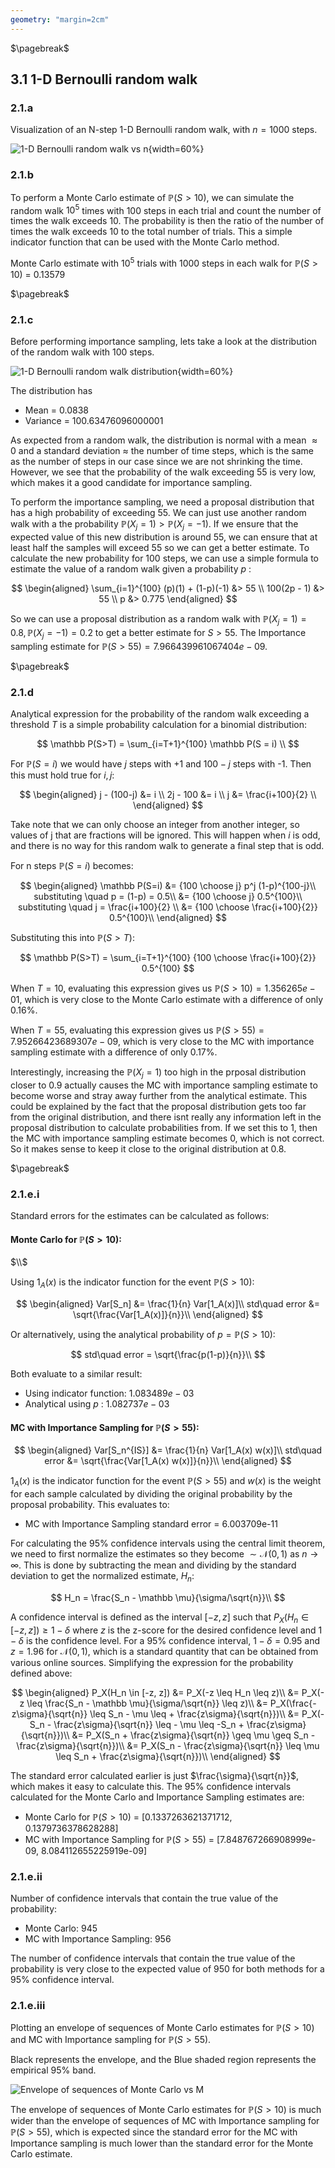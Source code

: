 ```yaml
---
geometry: "margin=2cm"
---
```


$\pagebreak$

## 3.1 1-D Bernoulli random walk

### 2.1.a

Visualization of an N-step 1-D Bernoulli random walk, with $n=1000$ steps.

![1-D Bernoulli random walk vs n](figs/3.1.svg){width=60%}

### 2.1.b

To perform a Monte Carlo estimate of $\mathbb P(S>10)$, we can simulate the random walk $10^5$ times with 100 steps in each trial and count the number of times the walk exceeds 10. The probability is then the ratio of the number of times the walk exceeds 10 to the total number of trials. This a simple indicator function that can be used with the Monte Carlo method.

Monte Carlo estimate with $10^5$ trials with 1000 steps in each walk for $\mathbb P(S>10)$ = 0.13579

$\pagebreak$

### 2.1.c

Before performing importance sampling, lets take a look at the distribution of the random walk with 100 steps.

![1-D Bernoulli random walk distribution](figs/3.2.svg){width=60%}

The distribution has

- Mean = 0.0838
- Variance = 100.63476096000001

As expected from a random walk, the distribution is normal with a mean $\approx 0$ and a standard deviation $\approx$ the number of time steps, which is the same as the number of steps in our case since we are not shrinking the time. However, we see that the probability of the walk exceeding 55 is very low, which makes it a good candidate for importance sampling.

To perform the importance sampling, we need a proposal distribution that has a high probability of exceeding 55. We can just use another random walk with a the probability $\mathbb P(X_j = 1) > \mathbb P(X_j = -1)$. If we ensure that the expected value of this new distribution is around 55, we can ensure that at least half the samples will exceed 55 so we can get a better estimate. To calculate the new probability for 100 steps, we can use a simple formula to estimate the value of a random walk given a probability $p$ :

$$
\begin{aligned}
\sum_{i=1}^{100} (p)(1) + (1-p)(-1) &> 55 \\
100(2p - 1) &> 55 \\
p &> 0.775
\end{aligned}
$$

So we can use a proposal distribution as a random walk with $\mathbb P(X_j = 1) = 0.8, \mathbb P(X_j = -1) = 0.2$ to get a better estimate for $S>55$. The Importance sampling estimate for $\mathbb P(S>55) = 7.966439961067404e-09$.

$\pagebreak$

### 2.1.d

Analytical expression for the probability of the random walk exceeding a threshold $T$ is a simple probability calculation for a binomial distribution:

$$
\mathbb P(S>T) = \sum_{i=T+1}^{100} \mathbb P(S = i) \\
$$

For $\mathbb P(S=i)$ we would have $j$ steps with +1 and $100-j$ steps with -1. Then this must hold true for $i, j$:

$$
\begin{aligned}
j - (100-j) &= i \\
2j - 100 &= i \\
j &= \frac{i+100}{2} \\
\end{aligned}
$$

Take note that we can only choose an integer from another integer, so values of j that are fractions will be ignored. This will happen when $i$ is odd, and there is no way for this random walk to generate a final step that is odd.

For n steps $\mathbb P(S=i)$ becomes:

$$
\begin{aligned}
\mathbb P(S=i) &= {100 \choose j} p^j (1-p)^{100-j}\\
substituting \quad p = (1-p) = 0.5\\
&= {100 \choose j} 0.5^{100}\\
substituting \quad j = \frac{i+100}{2} \\
&= {100 \choose \frac{i+100}{2}} 0.5^{100}\\
\end{aligned}
$$

Substituting this into $\mathbb P(S>T)$:

$$
\mathbb P(S>T) = \sum_{i=T+1}^{100} {100 \choose \frac{i+100}{2}} 0.5^{100}
$$

When $T=10$, evaluating this expression gives us $\mathbb P(S>10) = 1.356265e-01$, which is very close to the Monte Carlo estimate with a difference of only 0.16%.

When $T=55$, evaluating this expression gives us $\mathbb P(S>55) = 7.95266423689307e-09$, which is very close to the MC with importance sampling estimate with a difference of only 0.17%.

Interestingly, increasing the $\mathbb P(X_j = 1)$ too high in the prposal distribution closer to 0.9 actually causes the MC with importance sampling estimate to become worse and stray away further from the analytical estimate. This could be explained by the fact that the proposal distribution gets too far from the original distribution, and there isnt really any information left in the proposal distribution to calculate probabilities from. If we set this to 1, then the MC with importance sampling estimate becomes 0, which is not correct. So it makes sense to keep it close to the original distribution at 0.8.

$\pagebreak$

### 2.1.e.i

Standard errors for the estimates can be calculated as follows:

#### Monte Carlo for $\mathbb P(S>10)$:

<!-- ref: p56 -->

$\\$

Using $1_A(x)$ is the indicator function for the event $\mathbb P(S>10)$:

$$
\begin{aligned}
Var[S_n] &= \frac{1}{n} Var[1_A(x)]\\
std\quad error &= \sqrt{\frac{Var[1_A(x)]}{n}}\\
\end{aligned}
$$

Or alternatively, using the analytical probability of $p = \mathbb P(S>10)$:

$$
std\quad error = \sqrt{\frac{p(1-p)}{n}}\\
$$

Both evaluate to a similar result:

- Using indicator function: $1.083489e-03$
- Analytical using $p$ : $1.082737e-03$

#### MC with Importance Sampling for $\mathbb P(S>55)$:

<!-- ref: p58 -->

$$
\begin{aligned}
Var[S_n^{IS}]  &= \frac{1}{n} Var[1_A(x) w(x)]\\
std\quad error &= \sqrt{\frac{Var[1_A(x) w(x)]}{n}}\\
\end{aligned}
$$

$1_A(x)$ is the indicator function for the event $\mathbb P(S>55)$ and $w(x)$ is the weight for each sample calculated by dividing the original probability by the proposal probability. This evaluates to:

- MC with Importance Sampling standard error = 6.003709e-11

<!-- ref: p48 -->

For calculating the 95% confidence intervals using the central limit theorem, we need to first normalize the estimates so they become $\sim \mathcal{N}(0,1)$ as $n \to \infty$. This is done by subtracting the mean and dividing by the standard deviation to get the normalized estimate, $H_n$:

$$
H_n = \frac{S_n - \mathbb \mu}{\sigma/\sqrt{n}}\\
$$

A confidence interval is defined as the interval $[-z, z]$ such that $P_X(H_n \in [-z, z]) \geq 1 - \delta$ where $z$ is the z-score for the desired confidence level and $1 - \delta$ is the confidence level. For a 95% confidence interval, $1 - \delta = 0.95$ and $z = 1.96$ for $\mathcal{N}(0,1)$, which is a standard quantity that can be obtained from various online sources. Simplifying the expression for the probability defined above:

$$
\begin{aligned}
P_X(H_n \in [-z, z]) &= P_X(-z \leq H_n \leq z)\\
&= P_X(-z \leq \frac{S_n - \mathbb \mu}{\sigma/\sqrt{n}} \leq z)\\
&= P_X(\frac{-z\sigma}{\sqrt{n}} \leq S_n - \mu \leq + \frac{z\sigma}{\sqrt{n}})\\
&= P_X(-S_n - \frac{z\sigma}{\sqrt{n}} \leq - \mu \leq -S_n + \frac{z\sigma}{\sqrt{n}})\\
&= P_X(S_n + \frac{z\sigma}{\sqrt{n}} \geq \mu \geq S_n - \frac{z\sigma}{\sqrt{n}})\\
&= P_X(S_n - \frac{z\sigma}{\sqrt{n}} \leq \mu \leq S_n + \frac{z\sigma}{\sqrt{n}})\\
\end{aligned}
$$

The standard error calculated earlier is just $\frac{\sigma}{\sqrt{n}}$, which makes it easy to calculate this. The 95% confidence intervals calculated for the Monte Carlo and Importance Sampling estimates are:

- Monte Carlo for $\mathbb P(S>10)$ = [0.1337263621371712, 0.1379736378628288]
- MC with Importance Sampling for $\mathbb P(S>55)$ = [7.848767266908999e-09, 8.084112655225919e-09]

### 2.1.e.ii

Number of confidence intervals that contain the true value of the probability:

- Monte Carlo: 945
- MC with Importance Sampling: 956

The number of confidence intervals that contain the true value of the probability is very close to the expected value of 950 for both methods for a 95% confidence interval.

### 2.1.e.iii

Plotting an envelope of sequences of Monte Carlo estimates for $\mathbb P(S>10)$ and MC with Importance sampling for $\mathbb P(S>55)$.

Black represents the envelope, and the Blue shaded region represents the empirical 95% band.

![Envelope of sequences of Monte Carlo vs M](figs/3.3.svg)

The envelope of sequences of Monte Carlo estimates for $\mathbb P(S>10)$ is much wider than the envelope of sequences of MC with Importance sampling for $\mathbb P(S>55)$, which is expected since the standard error for the MC with Importance sampling is much lower than the standard error for the Monte Carlo estimate.
